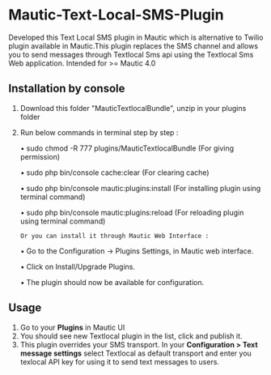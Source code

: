 # Mautic-Text-Local-SMS-Plugin
Developed this Text Local SMS plugin in Mautic which is alternative to Twilio plugin available in Mautic.This plugin replaces the SMS channel and allows you to send messages through Textlocal Sms api using the Textlocal Sms Web application.
Intended for >= Mautic 4.0

## Installation by console
1. Download this folder "MauticTextlocalBundle", unzip in your plugins folder
2. Run below commands in terminal step by step :

    • sudo chmod -R 777 plugins/MauticTextlocalBundle (For giving permission)
    
    • sudo php bin/console cache:clear (For clearing cache)
    
    • sudo php bin/console mautic:plugins:install (For installing plugin using terminal command)
    
    • sudo php bin/console mautic:plugins:reload (For reloading plugin using terminal command)
    
       Or you can install it through Mautic Web Interface :
    
    • Go to the Configuration -> Plugins Settings, in Mautic web interface.
    
    • Click on Install/Upgrade Plugins.
    
    • The plugin should now be available for configuration.
    

## Usage
1. Go to your **Plugins** in Mautic UI
2. You should see new Textlocal plugin in the list, click and publish it.
3. This plugin overrides your SMS transport. In your **Configuration > Text message settings** select Textlocal as default transport and enter you texlocal API key for using it to send text messages to users.
